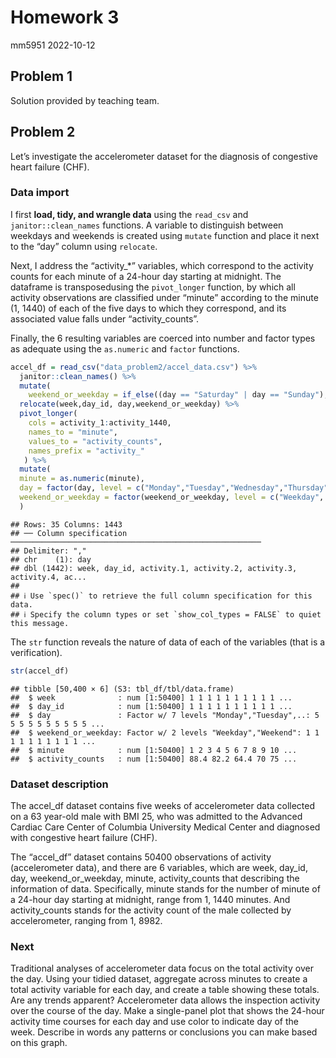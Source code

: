Homework 3
================
mm5951
2022-10-12

## Problem 1

Solution provided by teaching team.

## Problem 2

Let’s investigate the accelerometer dataset for the diagnosis of
congestive heart failure (CHF).

### Data import

I first **load, tidy, and wrangle data** using the `read_csv` and
`janitor::clean_names` functions. A variable to distinguish between
weekdays and weekends is created using `mutate` function and place it
next to the “day” column using `relocate`.

Next, I address the “activity\_\*” variables, which correspond to the
activity counts for each minute of a 24-hour day starting at midnight.
The dataframe is transposedusing the `pivot_longer` function, by which
all activity observations are classified under “minute” according to the
minute (1, 1440) of each of the five days to which they correspond, and
its associated value falls under “activity_counts”.

Finally, the 6 resulting variables are coerced into number and factor
types as adequate using the `as.numeric` and `factor` functions.

``` r
accel_df = read_csv("data_problem2/accel_data.csv") %>%
  janitor::clean_names() %>% 
  mutate(
    weekend_or_weekday = if_else((day == "Saturday" | day == "Sunday"),"Weekend","Weekday")) %>% 
  relocate(week,day_id, day,weekend_or_weekday) %>% 
  pivot_longer(
    cols = activity_1:activity_1440,
    names_to = "minute",
    values_to = "activity_counts",
    names_prefix = "activity_"
   ) %>% 
  mutate(
  minute = as.numeric(minute),
  day = factor(day, level = c("Monday","Tuesday","Wednesday","Thursday","Friday","Saturday","Sunday")),
  weekend_or_weekday = factor(weekend_or_weekday, level = c("Weekday", "Weekend"))
  )
```

    ## Rows: 35 Columns: 1443
    ## ── Column specification ────────────────────────────────────────────────────────
    ## Delimiter: ","
    ## chr    (1): day
    ## dbl (1442): week, day_id, activity.1, activity.2, activity.3, activity.4, ac...
    ## 
    ## ℹ Use `spec()` to retrieve the full column specification for this data.
    ## ℹ Specify the column types or set `show_col_types = FALSE` to quiet this message.

The `str` function reveals the nature of data of each of the variables
(that is a verification).

``` r
str(accel_df)
```

    ## tibble [50,400 × 6] (S3: tbl_df/tbl/data.frame)
    ##  $ week              : num [1:50400] 1 1 1 1 1 1 1 1 1 1 ...
    ##  $ day_id            : num [1:50400] 1 1 1 1 1 1 1 1 1 1 ...
    ##  $ day               : Factor w/ 7 levels "Monday","Tuesday",..: 5 5 5 5 5 5 5 5 5 5 ...
    ##  $ weekend_or_weekday: Factor w/ 2 levels "Weekday","Weekend": 1 1 1 1 1 1 1 1 1 1 ...
    ##  $ minute            : num [1:50400] 1 2 3 4 5 6 7 8 9 10 ...
    ##  $ activity_counts   : num [1:50400] 88.4 82.2 64.4 70 75 ...

### Dataset description

The accel_df dataset contains five weeks of accelerometer data collected
on a 63 year-old male with BMI 25, who was admitted to the Advanced
Cardiac Care Center of Columbia University Medical Center and diagnosed
with congestive heart failure (CHF).

The “accel_df” dataset contains 50400 observations of activity
(accelerometer data), and there are 6 variables, which are week, day_id,
day, weekend_or_weekday, minute, activity_counts that describing the
information of data. Specifically, minute stands for the number of
minute of a 24-hour day starting at midnight, range from 1, 1440
minutes. And activity_counts stands for the activity count of the male
collected by accelerometer, ranging from 1, 8982.

### Next

Traditional analyses of accelerometer data focus on the total activity
over the day. Using your tidied dataset, aggregate across minutes to
create a total activity variable for each day, and create a table
showing these totals. Are any trends apparent? Accelerometer data allows
the inspection activity over the course of the day. Make a single-panel
plot that shows the 24-hour activity time courses for each day and use
color to indicate day of the week. Describe in words any patterns or
conclusions you can make based on this graph.
